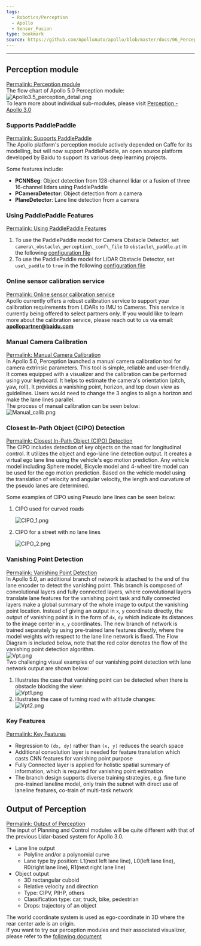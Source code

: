 ```yaml
---
tags:
  - Robotics/Perception
  - Apollo
  - Sensor_Fusion
type: bookmark
source: https://github.com/ApolloAuto/apollo/blob/master/docs/06_Perception/perception_apollo_5.0.md
---
```


---
## Perception module

[Permalink: Perception module](https://github.com/ApolloAuto/apollo/blob/master/docs/06_Perception/perception_apollo_5.0.md#perception-module)   
The flow chart of Apollo 5.0 Perception module:   
![Apollo3.5\_perception\_detail.png](attachments/73a30f0b64c68572653c264111ac5750.png)    
To learn more about individual sub-modules, please visit [Perception - Apollo 3.0](https://github.com/ApolloAuto/apollo/blob/master/docs/06_Perception/perception_apollo_3.0.md)   

### Supports PaddlePaddle

[Permalink: Supports PaddlePaddle](https://github.com/ApolloAuto/apollo/blob/master/docs/06_Perception/perception_apollo_5.0.md#supports-paddlepaddle)   
The Apollo platform's perception module actively depended on Caffe for its modelling, but will now support PaddlePaddle, an open source platform developed by Baidu to support its various deep learning projects.

Some features include:   

- **PCNNSeg**: Object detection from 128-channel lidar or a fusion of three 16-channel lidars using PaddlePaddle   
- **PCameraDetector**: Object detection from a camera   
- **PlaneDetector**: Lane line detection from a camera   
   
### Using PaddlePaddle Features

[Permalink: Using PaddlePaddle Features](https://github.com/ApolloAuto/apollo/blob/master/docs/06_Perception/perception_apollo_5.0.md#using-paddlepaddle-features)   

1. To use the PaddlePaddle model for Camera Obstacle Detector, set `camera\_obstacle\_perception\_conf\_file` to `obstacle\_paddle.pt` in the following [configuration file](https://github.com/ApolloAuto/apollo/blob/master/modules/perception/production/conf/perception/camera/fusion_camera_detection_component.pb.txt)   
2. To use the PaddlePaddle model for LiDAR Obstacle Detector, set `use\_paddle` to `true` in the following [configuration file](https://github.com/ApolloAuto/apollo/blob/master/modules/perception/production/data/perception/lidar/models/cnnseg/velodyne128/cnnseg.conf)   
   
### Online sensor calibration service

[Permalink: Online sensor calibration service](https://github.com/ApolloAuto/apollo/blob/master/docs/06_Perception/perception_apollo_5.0.md#online-sensor-calibration-service)   
Apollo currently offers a robust calibration service to support your calibration requirements from LiDARs to IMU to Cameras. This service is currently being offered to select partners only. If you would like to learn more about the calibration service, please reach out to us via email: **[apollopartner@baidu.com](mailto:apollopartner@baidu.com)**   

### Manual Camera Calibration

[Permalink: Manual Camera Calibration](https://github.com/ApolloAuto/apollo/blob/master/docs/06_Perception/perception_apollo_5.0.md#manual-camera-calibration)   
In Apollo 5.0, Perception launched a manual camera calibration tool for camera extrinsic parameters. This tool is simple, reliable and user-friendly. It comes equipped with a visualizer and the calibration can be performed using your keyboard. It helps to estimate the camera's orientation (pitch, yaw, roll). It provides a vanishing point, horizon, and top down view as guidelines. Users would need to change the 3 angles to align a horizon and make the lane lines parallel.   
The process of manual calibration can be seen below:   
![Manual\_calib.png](attachments/2746c22f93e2a59abcb3a4d309e75e5d.png)    

### Closest In-Path Object (CIPO) Detection

[Permalink: Closest In-Path Object (CIPO) Detection](https://github.com/ApolloAuto/apollo/blob/master/docs/06_Perception/perception_apollo_5.0.md#closest-in-path-object-cipo-detection)   
The CIPO includes detection of key objects on the road for longitudinal control. It utilizes the object and ego-lane line detection output. It creates a virtual ego lane line using the vehicle's ego motion prediction. Any vehicle model including Sphere model, Bicycle model and 4-wheel tire model can be used for the ego motion prediction. Based on the vehicle model using the translation of velocity and angular velocity, the length and curvature of the pseudo lanes are determined.

Some examples of CIPO using Pseudo lane lines can be seen below:   

1. CIPO used for curved roads
   

    ![CIPO\_1.png](attachments/e0059edc95f7f3afb48fc934a4228e0a.png)    

2. CIPO for a street with no lane lines
   

    ![CIPO\_2.png](attachments/8f43ac78f5d49e9f942fb49a22741c5a.png)    

   
### Vanishing Point Detection

[Permalink: Vanishing Point Detection](https://github.com/ApolloAuto/apollo/blob/master/docs/06_Perception/perception_apollo_5.0.md#vanishing-point-detection)   
In Apollo 5.0, an additional branch of network is attached to the end of the lane encoder to detect the vanishing point. This branch is composed of convolutional layers and fully connected layers, where convolutional layers translate lane features for the vanishing point task and fully connected layers make a global summary of the whole image to output the vanishing point location. Instead of giving an output in `x`, `y` coordinate directly, the output of vanishing point is in the form of `dx`, `dy` which indicate its distances to the image center in `x`, `y` coordinates. The new branch of network is trained separately by using pre-trained lane features directly, where the model weights with respect to the lane line network is fixed. The Flow Diagram is included below, note that the red color denotes the flow of the vanishing point detection algorithm.   
![Vpt.png](attachments/ae570830d6d172a83c060e32af25e130.png)    
Two challenging visual examples of our vanishing point detection with lane network output are shown below:   

1. Illustrates the case that vanishing point can be detected when there is obstacle blocking the view:   
![Vpt1.png](attachments/f5b7a4b85fe1edec032e48f2f2e6e173.png)    
2. Illustrates the case of turning road with altitude changes:   
![Vpt2.png](attachments/070addf9b5e35166a7415c5cca66b469.png)    
   
### Key Features

[Permalink: Key Features](https://github.com/ApolloAuto/apollo/blob/master/docs/06_Perception/perception_apollo_5.0.md#key-features)   

- Regression to `(dx, dy)` rather than `(x, y)` reduces the search space   
- Additional convolution layer is needed for feature translation which casts CNN features for vanishing point purpose   
- Fully Connected layer is applied for holistic spatial summary of information, which is required for vanishing point estimation   
- The branch design supports diverse training strategies, e.g. fine tune pre-trained laneline model, only train the subnet with direct use of laneline features, co-train of multi-task network   
   
## Output of Perception

[Permalink: Output of Perception](https://github.com/ApolloAuto/apollo/blob/master/docs/06_Perception/perception_apollo_5.0.md#output-of-perception)   
The input of Planning and Control modules will be quite different with that of the previous Lidar-based system for Apollo 3.0.   

- Lane line output   
    - Polyline and/or a polynomial curve   
    - Lane type by position: L1(next left lane line), L0(left lane line), R0(right lane line), R1(next right lane line)   
- Object output   
    - 3D rectangular cuboid   
    - Relative velocity and direction   
    - Type: CIPV, PIHP, others   
    - Classification type: car, truck, bike, pedestrian   
    - Drops: trajectory of an object   
   

The world coordinate system is used as ego-coordinate in 3D where the rear center axle is an origin.   
If you want to try our perception modules and their associated visualizer, please refer to the [following document](https://github.com/ApolloAuto/apollo/blob/master/docs/06_Perception/how_to_run_perception_module_on_your_local_computer.md)   
